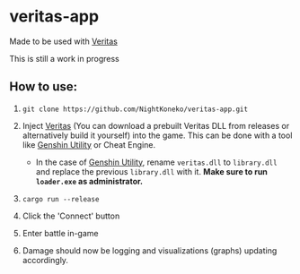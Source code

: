 # veritas-app

Made to be used with [Veritas](https://github.com/hessiser/veritas)

This is still a work in progress

## How to use:

1. `git clone https://github.com/NightKoneko/veritas-app.git`

2. Inject [Veritas](https://github.com/hessiser/veritas) (You can download a prebuilt Veritas DLL from releases or alternatively build it yourself) into the game. This can be done with a tool like [Genshin Utility](https://github.com/lanylow/genshin-utility) or Cheat Engine.

   * In the case of [Genshin Utility](https://github.com/lanylow/genshin-utility), rename `veritas.dll` to `library.dll` and replace the previous `library.dll` with it. **Make sure to run `loader.exe` as administrator.**

3. `cargo run --release`

4. Click the 'Connect' button

5. Enter battle in-game

6. Damage should now be logging and visualizations (graphs) updating accordingly.
